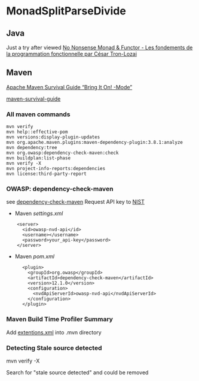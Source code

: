 # MonadSplitParseDivide

## Java

Just a try after viewed [No Nonsense Monad & Functor - Les fondements de la programmation fonctionnelle par César Tron-Lozai](https://www.youtube.com/watch?v=e6tWJD5q8uw&t=3s&pp=ugMICgJmchABGAHKBRBObyBub3NlbnNlIE1vbmFk)


## Maven
[Apache Maven Survival Guide “Bring It On! -Mode”](https://www.youtube.com/watch?v=90O2ghOtaBo&t=580s)

[maven-survival-guide](https://github.com/rfichtner/maven-survival-guide/blob/JavaOne25/pizza-backend)

### All maven commands

```
mvn verify
mvn help::effective-pom
mvn versions:display-plugin-updates
mvn org.apache.maven.plugins:maven-dependency-plugin:3.8.1:analyze
mvn dependency:tree
mvn org.owasp:dependency-check-maven:check
mvn buildplan:list-phase
mvn verify -X
mvn project-info-reports:dependencies
mvn license:third-party-report
```

### OWASP: dependency-check-maven

see [dependency-check-maven](https://jeremylong.github.io/DependencyCheck/dependency-check-maven/index.html)
Request API key to [NIST](https://nvd.nist.gov/developers/request-an-api-key)

* Maven *settings.xml*

```
    <server>
      <id>owasp-nvd-api</id>
      <username></username>
      <password>your_api-key</password>
    </server>
```

* Maven *pom.xml*

```
      <plugin>
        <groupId>org.owasp</groupId>
        <artifactId>dependency-check-maven</artifactId>
        <version>12.1.0</version>
        <configuration>
          <nvdApiServerId>owasp-nvd-api</nvdApiServerId>
        </configuration>
      </plugin>
```

###  Maven Build Time Profiler Summary

Add [extentions.xml](https://github.com/khmarbaise/maven-buildtime-profiler/) into .mvn directory

### Detecting Stale source detected

mvn verify -X 

Search for "stale source detected" and could be removed

